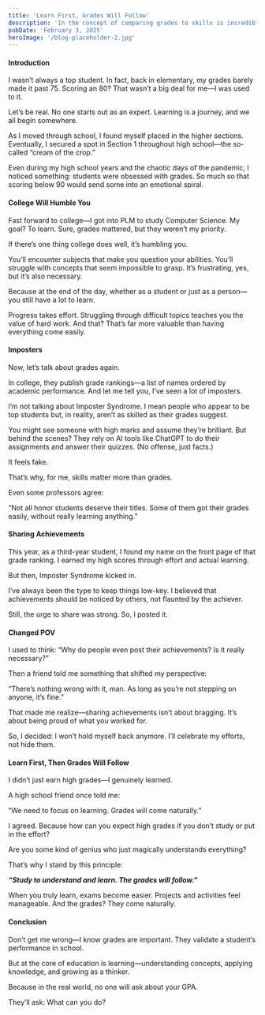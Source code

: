 ```yaml
---
title: 'Learn First, Grades Will Follow'
description: 'In the concept of comparing grades to skills is incredibly confusing.'
pubDate: 'February 3, 2025'
heroImage: '/blog-placeholder-2.jpg'
---
```


#### **Introduction**

I wasn’t always a top student. In fact, back in elementary, my grades barely made it past 75. Scoring an 80? That wasn’t a big deal for me—I was used to it.

Let’s be real. No one starts out as an expert. Learning is a journey, and we all begin somewhere.

As I moved through school, I found myself placed in the higher sections. Eventually, I secured a spot in Section 1 throughout high school—the so-called “cream of the crop.”

Even during my high school years and the chaotic days of the pandemic, I noticed something: students were obsessed with grades. So much so that scoring below 90 would send some into an emotional spiral.

#### **College Will Humble You**

Fast forward to college—I got into PLM to study Computer Science. My goal? To learn. Sure, grades mattered, but they weren’t my priority.

If there’s one thing college does well, it’s humbling you.

You’ll encounter subjects that make you question your abilities. You’ll struggle with concepts that seem impossible to grasp. It’s frustrating, yes, but it’s also necessary.

Because at the end of the day, whether as a student or just as a person—you still have a lot to learn.

Progress takes effort. Struggling through difficult topics teaches you the value of hard work. And that? That’s far more valuable than having everything come easily.

#### **Imposters**

Now, let’s talk about grades again.

In college, they publish grade rankings—a list of names ordered by academic performance. And let me tell you, I’ve seen a lot of imposters.

I’m not talking about Imposter Syndrome. I mean people who appear to be top students but, in reality, aren’t as skilled as their grades suggest.

You might see someone with high marks and assume they’re brilliant. But behind the scenes? They rely on AI tools like ChatGPT to do their assignments and answer their quizzes. (No offense, just facts.)

It feels fake.

That’s why, for me, skills matter more than grades.

Even some professors agree:

“Not all honor students deserve their titles. Some of them got their grades easily, without really learning anything.”

#### **Sharing Achievements**

This year, as a third-year student, I found my name on the front page of that grade ranking. I earned my high scores through effort and actual learning.

But then, Imposter Syndrome kicked in.

I’ve always been the type to keep things low-key. I believed that achievements should be noticed by others, not flaunted by the achiever.

Still, the urge to share was strong. So, I posted it.

#### **Changed POV**

I used to think: “Why do people even post their achievements? Is it really necessary?”

Then a friend told me something that shifted my perspective:

“There’s nothing wrong with it, man. As long as you’re not stepping on anyone, it’s fine.”

That made me realize—sharing achievements isn’t about bragging. It’s about being proud of what you worked for.

So, I decided: I won’t hold myself back anymore. I’ll celebrate my efforts, not hide them.

#### **Learn First, Then Grades Will Follow**

I didn’t just earn high grades—I genuinely learned.

A high school friend once told me:

“We need to focus on learning. Grades will come naturally.”

I agreed. Because how can you expect high grades if you don’t study or put in the effort?

Are you some kind of genius who just magically understands everything?

That’s why I stand by this principle:

**_“Study to understand and learn. The grades will follow.”_**

When you truly learn, exams become easier. Projects and activities feel manageable. And the grades? They come naturally.

#### **Conclusion**

Don’t get me wrong—I know grades are important. They validate a student’s performance in school.

But at the core of education is learning—understanding concepts, applying knowledge, and growing as a thinker.

Because in the real world, no one will ask about your GPA.

They’ll ask: What can you do?
